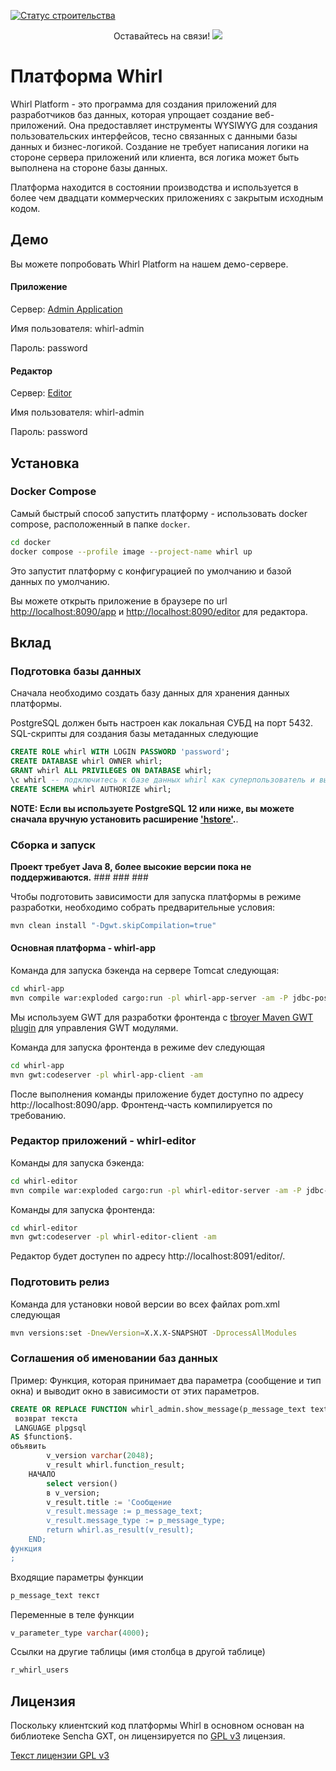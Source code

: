 [![Статус строительства](https://scrutinizer-ci.com/g/whirlplatform/whirl/badges/build.png?b=master)](https://scrutinizer-ci.com/g/whirlplatform/whirl/build-status/master)

<p style="text-align:center;"> Оставайтесь на связи!
  <img src="logo.png" /> <br
</p>

# Платформа Whirl

Whirl Platform - это программа для создания приложений для разработчиков баз данных, которая упрощает создание веб-приложений. 
Она предоставляет инструменты WYSIWYG для создания пользовательских интерфейсов, тесно связанных с данными базы данных и бизнес-логикой. Создание
не требует написания логики на стороне сервера приложений или клиента, вся логика может быть выполнена на стороне базы данных.

Платформа находится в состоянии производства и используется в более чем двадцати коммерческих приложениях с закрытым исходным кодом.

## Демо

Вы можете попробовать Whirl Platform на нашем демо-сервере.

#### Приложение

Сервер: [Admin Application](http://demo.whirl-platform.ru/app?application=whirl-admin)

Имя пользователя: whirl-admin

Пароль: password

#### Редактор

Сервер: [Editor](http://demo.whirl-platform.ru/editor/)

Имя пользователя: whirl-admin

Пароль: password


## Установка

### Docker Compose

Самый быстрый способ запустить платформу - использовать docker compose, расположенный в папке `docker`.

```bash
cd docker
docker compose --profile image --project-name whirl up
```

Это запустит платформу с конфигурацией по умолчанию и базой данных по умолчанию.

Вы можете открыть приложение в браузере по url [http://localhost:8090/app](http://localhost:8080/app)
и [http://localhost:8090/editor](http://localhost:8080/editor) для редактора.


## Вклад

### Подготовка базы данных

Сначала необходимо создать базу данных для хранения данных платформы.

PostgreSQL должен быть настроен как локальная СУБД на порт 5432. SQL-скрипты для создания базы метаданных следующие

```sql
CREATE ROLE whirl WITH LOGIN PASSWORD 'password';
CREATE DATABASE whirl OWNER whirl;
GRANT whirl ALL PRIVILEGES ON DATABASE whirl;
\c whirl -- подключитесь к базе данных whirl как суперпользователь и выполните следующие команды
CREATE SCHEMA whirl AUTHORIZE whirl;
```


**NOTE: Если вы используете PostgreSQL 12 или ниже, вы можете сначала вручную установить расширение ['hstore'](https://www.postgresql.org/docs/current/hstore.html).**.

### Сборка и запуск

**Проект требует Java 8, более высокие версии пока не поддерживаются.** ### ### ###

Чтобы подготовить зависимости для запуска платформы в режиме разработки, необходимо собрать предварительные условия:

```bash
mvn clean install "-Dgwt.skipCompilation=true"
```

#### Основная платформа - whirl-app

Команда для запуска бэкенда на сервере Tomcat следующая:

```bash
cd whirl-app
mvn compile war:exploded cargo:run -pl whirl-app-server -am -P jdbc-postgresql,config-postgresql,local-store
```

Мы используем GWT для разработки фронтенда
с [tbroyer Maven GWT plugin](https://tbroyer.github.io/gwt-maven-plugin/index.html) для управления GWT модулями.

Команда для запуска фронтенда в режиме dev следующая

```bash
cd whirl-app
mvn gwt:codeserver -pl whirl-app-client -am
```

После выполнения команды приложение будет доступно по адресу http://localhost:8090/app. Фронтенд-часть компилируется
по требованию.

### Редактор приложений - whirl-editor

Команды для запуска бэкенда:

```bash
cd whirl-editor
mvn compile war:exploded cargo:run -pl whirl-editor-server -am -P jdbc-postgresql,config-postgresql,local-store
```

Команды для запуска фронтенда:

```bash
cd whirl-editor
mvn gwt:codeserver -pl whirl-editor-client -am
```

Редактор будет доступен по адресу http://localhost:8091/editor/.

### Подготовить релиз

Команда для установки новой версии во всех файлах pom.xml следующая

```bash
mvn versions:set -DnewVersion=X.X.X-SNAPSHOT -DprocessAllModules
```

### Соглашения об именовании баз данных

Пример: Функция, которая принимает два параметра (сообщение и тип окна) и выводит окно в зависимости от этих параметров.

```sql 
CREATE OR REPLACE FUNCTION whirl_admin.show_message(p_message_text text, p_message_type text)
 возврат текста
 LANGUAGE plpgsql
AS $function$.
объявить 
		v_version varchar(2048);
		v_result whirl.function_result;
	НАЧАЛО
		select version()
		в v_version;
		v_result.title := 'Сообщение
		v_result.message := p_message_text;
		v_result.message_type := p_message_type;
		return whirl.as_result(v_result);
	END;
функция
;
```

Входящие параметры функции

```sql
p_message_text текст
```

Переменные в теле функции

```sql
v_parameter_type varchar(4000);
```

Ссылки на другие таблицы (имя столбца в другой таблице)

```sql
r_whirl_users
```

## Лицензия

Поскольку клиентский код платформы Whirl в основном основан на библиотеке Sencha GXT, он лицензируется по [GPL v3](LICENSE)
лицензия.

[Текст лицензии GPL v3](LICENSE)